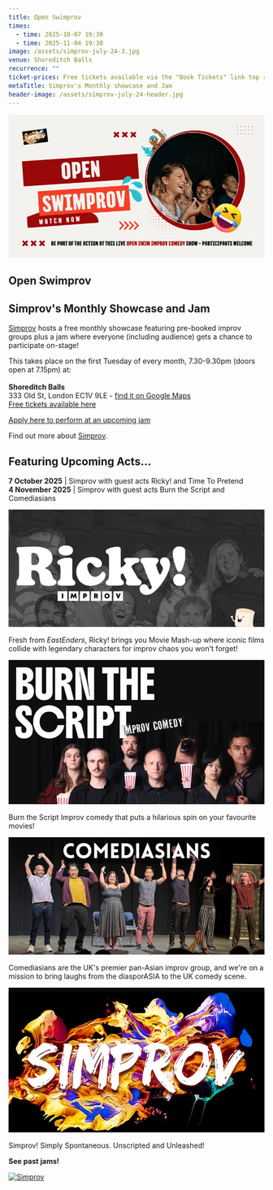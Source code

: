 ```yaml
---
title: Open Swimprov
times:
  - time: 2025-10-07 19:30
  - time: 2025-11-04 19:30
image: /assets/simprov-july-24-3.jpg
venue: Shoreditch Balls
recurrence: ""
ticket-prices: Free tickets available via the "Book Tickets" link top right
metaTitle: Simprov's Monthly showcase and Jam
header-image: /assets/simprov-july-24-header.jpg
---
```

![](/assets/openswimprovbanner.png)

## **Open Swimprov**

## **Simprov's Monthly Showcase and Jam**

[Simprov](https://www.sedos.co.uk/regular-events/simprov) hosts a free monthly showcase featuring pre-booked improv groups plus a jam where
everyone (including audience) gets a chance to participate on-stage!

This takes place on the first Tuesday of every month, 7.30-9.30pm (doors open at 7.15pm) at:\
\
**Shoreditch Balls**\
333 Old St, London EC1V 9LE - [find it on Google Maps](https://www.google.com/url?sa=t&rct=j&q=&esrc=s&source=web&cd=&ved=2ahUKEwjxoer6ia6PAxWiQUEAHStkLrsQ8gF6BAgcEAM&url=%2Fmaps%2Fplace%2Fshoreditch%2Bballs%2Fdata%3D!4m2!3m1!1s0x48761d59aef76ae1%3A0x8c5958860a889f28%3Fsa%3DX%26ved%3D1t%3A242%26ictx%3D111&usg=AOvVaw3R7Xz1ZcPDQEvAh_mhAkM7&opi=89978449)  \
[Free tickets available here](https://sedos.ticketsolve.com/ticketbooth/shows)  

[Apply here to perform at an upcoming jam](https://forms.gle/uJ77FV6muzri3fyNA)

Find out more about [Simprov](https://www.sedos.co.uk/regular-events/simprov).

## **Featuring Upcoming Acts...**

**7 October 2025** | Simprov with guest acts Ricky! and Time To Pretend\
**4 November 2025** | Simprov with guest acts Burn the Script and Comediasians

![](/assets/ricky_improv_logo.jpg)

Fresh from *EastEnders*, Ricky! brings you Movie Mash-up where iconic films collide with legendary characters for improv chaos you won't forget!

![](/assets/burnthescript_logo_horizontal_black.jpg)

Burn the Script
Improv comedy that puts a hilarious spin on your favourite movies!

![](/assets/comediasians_logo.jpg)

Comediasians are the UK's premier pan-Asian improv group, and we're on a mission to bring laughs from the diasporASIA to the UK comedy scene.

![](/assets/simprov-logo-800.jpg)

Simprov! Simply Spontaneous. Unscripted and Unleashed!

**See past jams!**

<a data-flickr-embed="true" href="https://www.flickr.com/photos/sedos/albums/72177720323053270" title="Simprov"><img src="https://live.staticflickr.com/65535/54255139269_bf1567eab5_c.jpg" width="800" height="600" alt="Simprov"/></a><script async src="//embedr.flickr.com/assets/client-code.js" charset="utf-8"></script>
